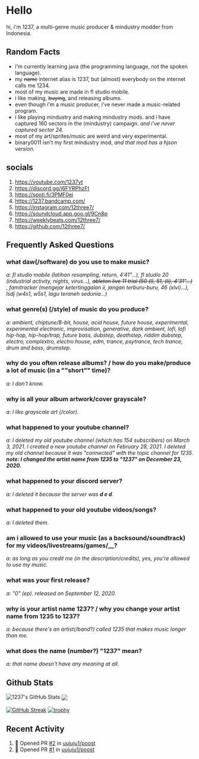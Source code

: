 # Hello

hi, i'm 1237, a multi-genre music producer & mindustry modder from Indonesia.

## Random Facts

- i'm currently learning java (the programming language, not the spoken language).
- my ~~name~~ internet alias is 1237, but (almost) everybody on the internet calls me 1234.
- most of my music are made in fl studio mobile.
- i like making, ~~buying~~, and releasing albums.
- even though i'm a music producer, i've never made a music-related program.
- i like playing mindustry and making mindustry mods. and i have captured 160 sectors in the (mindustry) campaign. *and i've never captured sector 24.*
- most of my art/sprites/music are weird and very experimental.
- binary0011 isn't my first mindustry mod, *and that mod has a hjson version.*

## socials

1. https://youtube.com/1237yt
2. https://discord.gg/j6FYRPhzFt
3. https://spoti.fi/3PMF0ei
4. https://1237.bandcamp.com/
5. https://instagram.com/12three7/
6. https://soundcloud.app.goo.gl/9Cn8p
7. https://weeklybeats.com/12three7/
8. https://github.com/12three7/

## Frequently Asked Questions

### what daw(/software) do you use to make music?

_a: fl studio mobile (latihan resampling, return, 4'41"...), fl studio 20 (industrial activity, nights, virus...), ~~ableton live 11 trial (50 (l), 51, (li), 4'31"...)~~ , famitracker (mengejar ketertinggalan ii, jangan terburu-buru, 46 (xlvi)...), lsdj (w4s1, w5s1, lagu teraneh sedunia...)_

### what genre(s) (/style) of music do you produce?

_a: ambient, chiptune/8-bit, house, acid house, future house, experimental, experimental electronic, improvisation, generative, dark ambient, lofi, lofi hip-hop, hip-hop/trap, future bass, dubstep, deathstep, riddim dubstep, electro, complextro, electro house, edm, trance, psytrance, tech trance, drum and bass, drumstep._

### why do you often release albums? / how do you make/produce a lot of music (in a ""short"" time)?

_a: I don't know._

### why is all your album artwork/cover grayscale?

_a: I like grayscale art (/color)._

### what happened to your youtube channel?

_a: I deleted my old youtube channel (which has 154 subscribers) on March 3, 2021. I created a new youtube channel on February 28, 2021. I deleted my old channel because it was "connected" with the topic channel for 1235._ <br> ***note: I changed the artist name from 1235 to "1237" on December 23, 2020.***

### what happened to your discord server?

*a: I deleted it because the server was **d e d**.*

### what happened to your old youtube videos/songs?

_a: I deleted them._

### am i allowed to use your music (as a backsound/soundtrack) for my videos/livestreams/games/__?

_a: as long as you credit me (in the description/credits), yes, you're allowed to use my music._

### what was your first release?

_a: "0" (ep). released on September 12, 2020._

### why is your artist name 1237? / why you change your artist name from 1235 to 1237?

_a: because there's an artist(/band?) called 1235 that makes music longer than me._

### what does the name (number?) "1237" mean?

_a: that name doesn't have any meaning at all._


## Github Stats

![1237's GitHub Stats](https://github-readme-stats.vercel.app/api?username=12three7&show_icons=true&theme=radical)
<a href="https://github.com"><img align="center" src="https://github-readme-stats.vercel.app/api/top-langs/?username=12three7&layout=compact&theme=radical&hide_border=false" /></a>
<br><br>[![GitHub Streak](http://github-readme-streak-stats.herokuapp.com?user=12three7&hide_border=false&background=141321&ring=FC428C&fire=E8CA43&dates=A7FCF5&currStreakLabel=FFFFFF&sideNums=A7FCF5&currStreakNum=E8CA43&sideLabels=FFFFFF&stroke=FFFFFF)](#)
[![trophy](https://github-profile-trophy.vercel.app/?username=12three7&theme=radical)](https://github.com/ryo-ma/github-profile-trophy)

## Recent Activity

<!--START_SECTION:activity-->
1. 💪 Opened PR [#2](https://github.com/uujuju1/poost/pull/2) in [uujuju1/poost](https://github.com/uujuju1/poost)
2. 💪 Opened PR [#1](https://github.com/uujuju1/poost/pull/1) in [uujuju1/poost](https://github.com/uujuju1/poost)
<!--END_SECTION:activity-->
